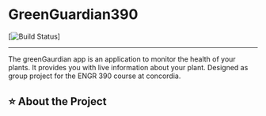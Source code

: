 # GreenGuardian390
[![Build Status](https://img.shields.io/maven-central/v/<com.example/greenguardian390.svg)]

-----

The greenGaurdian app is an application to monitor the health of your plants. It provides you with live information about your plant. 
Designed as group project for the ENGR 390 course at concordia. 

## ⭐️ About the Project 
